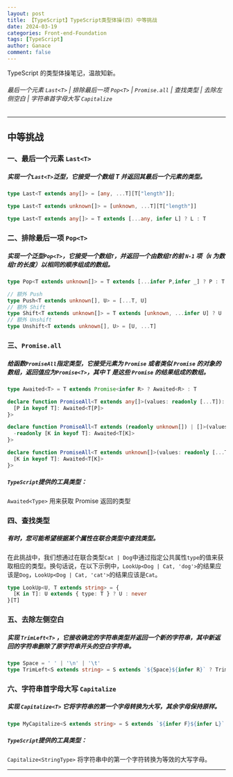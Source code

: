 ```yaml
---
layout: post
title: 【TypeScript】TypeScript类型体操(四) 中等挑战
date: 2024-03-19
categories: Front-end-Foundation
tags: [TypeScript]
author: Ganace
comment: false
---
```


TypeScript 的类型体操笔记，温故知新。

###### 最后一个元素 `Last<T>` | 排除最后一项 `Pop<T>` | `Promise.all` | 查找类型 | 去除左侧空白 | 字符串首字母大写 `Capitalize`

---

## 中等挑战

### 一、最后一个元素 `Last<T>`

##### 实现一个`Last<T>`泛型，它接受一个数组 T 并返回其最后一个元素的类型。

```ts 
type Last<T extends any[]> = [any, ...T][T["length"]];
```

```ts 
type Last<T extends unknown[]> = [unknown, ...T][T["length"]]
```

```ts 
type Last<T extends any[]> = T extends [...any, infer L] ? L : T
```

### 二、排除最后一项 `Pop<T>`

##### 实现一个泛型`Pop<T>`，它接受一个数组`T`，并返回一个由数组`T`的前 `N-1` 项（`N` 为数组`T`的长度）以相同的顺序组成的数组。

```ts 
type Pop<T extends unknown[]> = T extends [...infer P,infer _] ? P : T
```

```ts 
// 额外 Push
type Push<T extends unknown[], U> = [...T, U]
// 额外 Shift
type Shift<T extends unknown[]> = T extends [unknown, ...infer U] ? U : never
// 额外 Unshift
type Unshift<T extends unknown[], U> = [U, ...T]
```

### 三、`Promise.all`

##### 给函数`PromiseAll`指定类型，它接受元素为 `Promise` 或者类似 `Promise` 的对象的数组，返回值应为`Promise<T>`，其中 T 是这些 `Promise` 的结果组成的数组。

```ts 
type Awaited<T> = T extends Promise<infer R> ? Awaited<R> : T

declare function PromiseAll<T extends any[]>(values: readonly [...T]): Promise<{
  [P in keyof T]: Awaited<T[P]>
}>
```

```ts 
declare function PromiseAll<T extends (readonly unknown[]) | []>(values: T): Promise<{
  -readonly [K in keyof T]: Awaited<T[K]>
}>
```

```ts 
declare function PromiseAll<T extends unknown[]>(values: readonly [...T]): Promise<{
  [K in keyof T]: Awaited<T[K]>
}>
```

##### `TypeScript`提供的工具类型：

`Awaited<Type>` 用来获取 Promise 返回的类型

### 四、查找类型

##### 有时，您可能希望根据某个属性在联合类型中查找类型。

在此挑战中，我们想通过在联合类型`Cat | Dog`中通过指定公共属性`type`的值来获取相应的类型。换句话说，在以下示例中，`LookUp<Dog | Cat, 'dog'>`的结果应该是`Dog`，`LookUp<Dog | Cat, 'cat'>`的结果应该是`Cat`。

```ts 
type LookUp<U, T extends string> = {
  [K in T]: U extends { type: T } ? U : never
}[T]
```

### 五、去除左侧空白

##### 实现 `TrimLeft<T>` ，它接收确定的字符串类型并返回一个新的字符串，其中新返回的字符串删除了原字符串开头的空白字符串。

```ts 
type Space = ' ' | '\n' | '\t'
type TrimLeft<S extends string> = S extends `${Space}${infer R}` ? TrimLeft<R> : S
```

### 六、字符串首字母大写 `Capitalize`

##### 实现 `Capitalize<T>` 它将字符串的第一个字母转换为大写，其余字母保持原样。

```ts 
type MyCapitalize<S extends string> = S extends `${infer F}${infer L}` ? `${Uppercase<F>}${L}` : S
```

##### `TypeScript`提供的工具类型：

`Capitalize<StringType>` 将字符串中的第一个字符转换为等效的大写字母。

---
